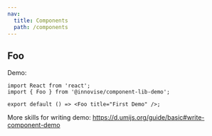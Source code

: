 ```yaml
---
nav:
  title: Components
  path: /components
---
```


## Foo

Demo:

```tsx
import React from 'react';
import { Foo } from '@innovise/component-lib-demo';

export default () => <Foo title="First Demo" />;
```
<API></API>
More skills for writing demo: https://d.umijs.org/guide/basic#write-component-demo
